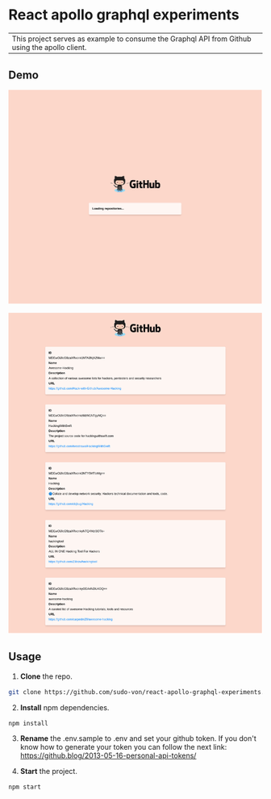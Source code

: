 # React apollo graphql experiments

<table>
    <tr>
        <td>This project serves as example to consume the Graphql API from Github using the apollo client.</td>
    </tr>
</table>

## Demo

![signup](assets/demo-1.png)

![signup](assets/demo-2.png)

##  Usage

1. <b>Clone</b> the repo.
```sh
git clone https://github.com/sudo-von/react-apollo-graphql-experiments.git
```

2. <b>Install</b> npm dependencies.
```sh
npm install
```

3. <b>Rename</b> the .env.sample to .env and set your github token.
If you don't know how to generate your token you can follow the next link:
https://github.blog/2013-05-16-personal-api-tokens/

4. <b>Start</b> the project.
```sh
npm start
```